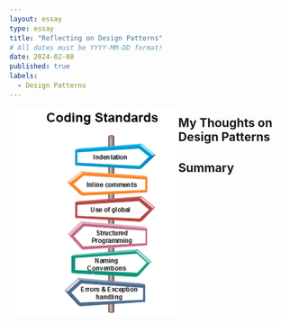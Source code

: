 ```yaml
---
layout: essay
type: essay
title: "Reflecting on Design Patterns"
# All dates must be YYYY-MM-DD format!
date: 2024-02-08
published: true
labels:
  - Design Patterns
---
```


<img width="300px" class="rounded float-start pe-4" style="float: left" src="../img/software-engineering-coding2.png"> 


## My Thoughts on Design Patterns


## Summary

